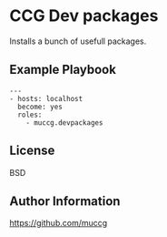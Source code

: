 CCG Dev packages
================

Installs a bunch of usefull packages.


Example Playbook
----------------

    ---
    - hosts: localhost
      become: yes
      roles:
        - muccg.devpackages


License
-------

BSD

Author Information
------------------
https://github.com/muccg
